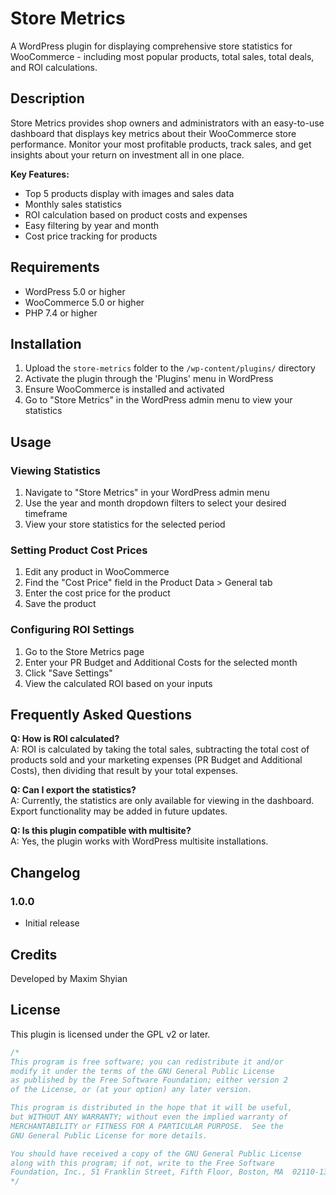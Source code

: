 # Store Metrics

A WordPress plugin for displaying comprehensive store statistics for WooCommerce - including most popular products, total sales, total deals, and ROI calculations.

## Description

Store Metrics provides shop owners and administrators with an easy-to-use dashboard that displays key metrics about their WooCommerce store performance. Monitor your most profitable products, track sales, and get insights about your return on investment all in one place.

**Key Features:**
- Top 5 products display with images and sales data
- Monthly sales statistics 
- ROI calculation based on product costs and expenses
- Easy filtering by year and month
- Cost price tracking for products

## Requirements

- WordPress 5.0 or higher
- WooCommerce 5.0 or higher
- PHP 7.4 or higher

## Installation

1. Upload the `store-metrics` folder to the `/wp-content/plugins/` directory
2. Activate the plugin through the 'Plugins' menu in WordPress
3. Ensure WooCommerce is installed and activated
4. Go to "Store Metrics" in the WordPress admin menu to view your statistics

## Usage

### Viewing Statistics
1. Navigate to "Store Metrics" in your WordPress admin menu
2. Use the year and month dropdown filters to select your desired timeframe
3. View your store statistics for the selected period

### Setting Product Cost Prices
1. Edit any product in WooCommerce
2. Find the "Cost Price" field in the Product Data > General tab
3. Enter the cost price for the product
4. Save the product

### Configuring ROI Settings
1. Go to the Store Metrics page
2. Enter your PR Budget and Additional Costs for the selected month
3. Click "Save Settings"
4. View the calculated ROI based on your inputs

## Frequently Asked Questions

**Q: How is ROI calculated?**  
A: ROI is calculated by taking the total sales, subtracting the total cost of products sold and your marketing expenses (PR Budget and Additional Costs), then dividing that result by your total expenses.

**Q: Can I export the statistics?**  
A: Currently, the statistics are only available for viewing in the dashboard. Export functionality may be added in future updates.

**Q: Is this plugin compatible with multisite?**  
A: Yes, the plugin works with WordPress multisite installations.

## Changelog

### 1.0.0
- Initial release

## Credits

Developed by Maxim Shyian

## License

This plugin is licensed under the GPL v2 or later.

```php
/*
This program is free software; you can redistribute it and/or
modify it under the terms of the GNU General Public License
as published by the Free Software Foundation; either version 2
of the License, or (at your option) any later version.

This program is distributed in the hope that it will be useful,
but WITHOUT ANY WARRANTY; without even the implied warranty of
MERCHANTABILITY or FITNESS FOR A PARTICULAR PURPOSE.  See the
GNU General Public License for more details.

You should have received a copy of the GNU General Public License
along with this program; if not, write to the Free Software
Foundation, Inc., 51 Franklin Street, Fifth Floor, Boston, MA  02110-1301, USA.
*/
```
